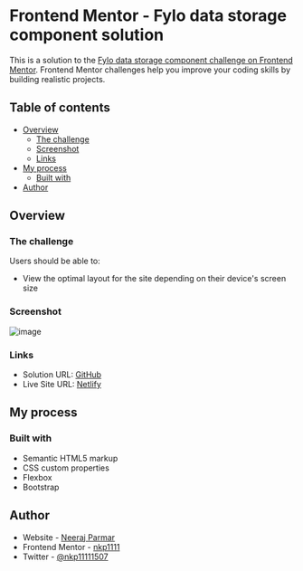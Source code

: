 # Frontend Mentor - Fylo data storage component solution

This is a solution to the [Fylo data storage component challenge on Frontend Mentor](https://www.frontendmentor.io/challenges/fylo-data-storage-component-1dZPRbV5n). Frontend Mentor challenges help you improve your coding skills by building realistic projects.

## Table of contents

- [Overview](#overview)
  - [The challenge](#the-challenge)
  - [Screenshot](#screenshot)
  - [Links](#links)
- [My process](#my-process)
  - [Built with](#built-with)
- [Author](#author)

## Overview

### The challenge

Users should be able to:

- View the optimal layout for the site depending on their device's screen size

### Screenshot

![image](/images/Screenshot_20230129_121659.png)

### Links

- Solution URL: [GitHub](https://github.com/nkp1111/frontend-mentor-challenges/tree/main/fylo-data-storage-component)
- Live Site URL: [Netlify](https://nkp1111-fylo-data-storage-component.netlify.app/)

## My process

### Built with

- Semantic HTML5 markup
- CSS custom properties
- Flexbox
- Bootstrap

## Author

- Website - [Neeraj Parmar](https://www.your-site.com)
- Frontend Mentor - [nkp1111](https://www.frontendmentor.io/profile/nkp1111)
- Twitter - [@nkp11111507](https://twitter.com/home)
